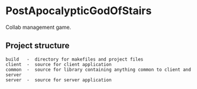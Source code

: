 # PostApocalypticGodOfStairs #

Collab management game.

## Project structure ##

    build   -  directory for makefiles and project files
    client  -  source for client application
    common  -  source for library containing anything common to client and server
    server  -  source for server application

